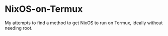 # NixOS-on-Termux
My attempts to find a method to get NixOS to run on Termux, ideally without needing root.
